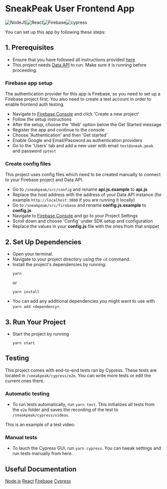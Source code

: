 # SneakPeak User Frontend App
![NodeJS](https://img.shields.io/badge/node.js-6DA55F?style=for-the-badge&logo=node.js&logoColor=white)![React](https://img.shields.io/badge/react-%2320232a.svg?style=for-the-badge&logo=react&logoColor=%2361DAFB)![Firebase](https://img.shields.io/badge/firebase-%23039BE5.svg?style=for-the-badge&logo=firebase)![cypress](https://img.shields.io/badge/-cypress-%23E5E5E5?style=for-the-badge&logo=cypress&logoColor=058a5e)

You can set up this app by following these steps:

## 1. Prerequisites

- Ensure that you have followed all instructions provided [here](https://github.com/sneakpeak-git)
- This project needs [Data API](https://github.com/sneakpeak-git/sneakpeak-api-data) to run. Make sure it is running before proceeding.

### Firebase app setup

The authentication provider for this app is Firebase, so you need to set up a Firebase project first.
You also need to create a test account in order to enable frontend auth testing.

- Navigate to [Firebase Console](https://console.firebase.google.com) and click 'Create a new project'
- Follow the setup instructions
- After the setup, choose the 'Web' option below the Get Started message
- Register the app and continue to the console
- Choose 'Authentication' and then 'Get started'
- Enable Google and Email/Password as authentication providers
- Go to the 'Users' tab and add a new user with email `test@sneak.peak` and password `sptest`

### Create config files

This project uses config files which need to be created manually to connect to your Firebase project and Data API.

- Go to `/sneakpeak/src/config` and rename **api.js.example** to **api.js**
- Replace the host address with the address of your Data API instance (for example `http://localhost:3000` if you are running it locally)
- Go to `/sneakpeak/src/firebase` and rename **config.js.example** to **config.js**
- Navigate to [Firebase Console](https://console.firebase.google.com) and go to your Project Settings
- Scroll down and choose 'Config' under SDK setup and configuration
- Replace the values in your **config.js** file with the ones from that snippet

## 2. Set Up Dependencies

- Open your terminal.
- Navigate to your project directory using the `cd` command.
- Install the project's dependencies by running:
    ```
    yarn
    ```
  or
    ```
    yarn install
    ```
- You can add any additional dependencies you might want to use with `yarn add <dependency>`.

## 3. Run Your Project

- Start the project by running
    ```
    yarn start
    ```
    
## Testing

This project comes with end-to-end tests ran by Cypress.
These tests are located in `/sneakpeak/cypress/e2e`. You can write more tests or edit the current ones there.

### Automatic testing

- To run tests automatically, run `yarn test`. This initializes all tests from the `e2e` folder and saves the recording of the test to `/sneakpeak/cypress/videos`.

This is an example of a test video:


### Manual tests

- To lauch the Cypress GUI, run `yarn cypress`. You can tweak settings and run tests manually from here.

## Useful Documentation

[Node.js](https://nodejs.org/en/doc)
[React](https://react.dev/)
[Firebase](https://firebase.google.com/docs)
[Cypress](https://docs.cypress.io/guides/overview/why-cypress)
